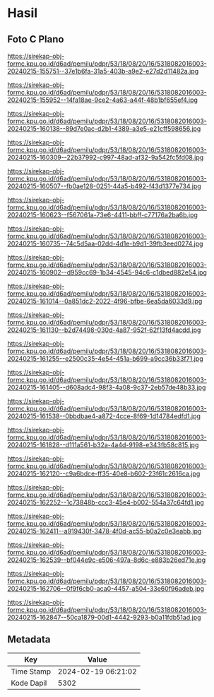 # Hasil

## Foto C Plano

https://sirekap-obj-formc.kpu.go.id/d6ad/pemilu/pdpr/53/18/08/20/16/5318082016003-20240215-155751--37e1b6fa-31a5-403b-a9e2-e27d2d11482a.jpg

https://sirekap-obj-formc.kpu.go.id/d6ad/pemilu/pdpr/53/18/08/20/16/5318082016003-20240215-155952--14fa18ae-9ce2-4a63-a44f-48b1bf655ef4.jpg

https://sirekap-obj-formc.kpu.go.id/d6ad/pemilu/pdpr/53/18/08/20/16/5318082016003-20240215-160138--89d7e0ac-d2b1-4389-a3e5-e21cff598656.jpg

https://sirekap-obj-formc.kpu.go.id/d6ad/pemilu/pdpr/53/18/08/20/16/5318082016003-20240215-160309--22b37992-c997-48ad-af32-9a542fc5fd08.jpg

https://sirekap-obj-formc.kpu.go.id/d6ad/pemilu/pdpr/53/18/08/20/16/5318082016003-20240215-160507--fb0ae128-0251-44a5-b492-f43d1377e734.jpg

https://sirekap-obj-formc.kpu.go.id/d6ad/pemilu/pdpr/53/18/08/20/16/5318082016003-20240215-160623--f567061a-73e6-4411-bbff-c77176a2ba6b.jpg

https://sirekap-obj-formc.kpu.go.id/d6ad/pemilu/pdpr/53/18/08/20/16/5318082016003-20240215-160735--74c5d5aa-02dd-4d1e-b9d1-39fb3eed0274.jpg

https://sirekap-obj-formc.kpu.go.id/d6ad/pemilu/pdpr/53/18/08/20/16/5318082016003-20240215-160902--d959cc69-1b34-4545-94c6-c1dbed882e54.jpg

https://sirekap-obj-formc.kpu.go.id/d6ad/pemilu/pdpr/53/18/08/20/16/5318082016003-20240215-161014--0a851dc2-2022-4f96-bfbe-6ea5da6033d9.jpg

https://sirekap-obj-formc.kpu.go.id/d6ad/pemilu/pdpr/53/18/08/20/16/5318082016003-20240215-161130--b2d74498-030d-4a87-952f-62f13fd4acdd.jpg

https://sirekap-obj-formc.kpu.go.id/d6ad/pemilu/pdpr/53/18/08/20/16/5318082016003-20240215-161255--e2500c35-4e54-451a-b699-a9cc36b33f71.jpg

https://sirekap-obj-formc.kpu.go.id/d6ad/pemilu/pdpr/53/18/08/20/16/5318082016003-20240215-161405--d608adc4-98f3-4a08-9c37-2eb57de48b33.jpg

https://sirekap-obj-formc.kpu.go.id/d6ad/pemilu/pdpr/53/18/08/20/16/5318082016003-20240215-161538--0bbdbae4-a872-4cce-8f69-1d14784edfd1.jpg

https://sirekap-obj-formc.kpu.go.id/d6ad/pemilu/pdpr/53/18/08/20/16/5318082016003-20240215-161828--d111a561-b32a-4a4d-9198-e343fb58c815.jpg

https://sirekap-obj-formc.kpu.go.id/d6ad/pemilu/pdpr/53/18/08/20/16/5318082016003-20240215-162120--c9a6bdce-ff35-40e8-b602-23f61c2616ca.jpg

https://sirekap-obj-formc.kpu.go.id/d6ad/pemilu/pdpr/53/18/08/20/16/5318082016003-20240215-162252--1c73848b-ccc3-45e4-b002-554a37c64fd1.jpg

https://sirekap-obj-formc.kpu.go.id/d6ad/pemilu/pdpr/53/18/08/20/16/5318082016003-20240215-162411--a919430f-3478-4f0d-ac55-b0a2c0e3eabb.jpg

https://sirekap-obj-formc.kpu.go.id/d6ad/pemilu/pdpr/53/18/08/20/16/5318082016003-20240215-162539--bf044e9c-e506-497a-8d6c-e883b26ed71e.jpg

https://sirekap-obj-formc.kpu.go.id/d6ad/pemilu/pdpr/53/18/08/20/16/5318082016003-20240215-162706--0f9f6cb0-aca0-4457-a504-33e60f96adeb.jpg

https://sirekap-obj-formc.kpu.go.id/d6ad/pemilu/pdpr/53/18/08/20/16/5318082016003-20240215-162847--50ca1879-00d1-4442-9293-b0a11fdb51ad.jpg


## Metadata

| Key        | Value               |
| ---------- | ------------------- |
| Time Stamp | 2024-02-19 06:21:02 |
| Kode Dapil | 5302                |



